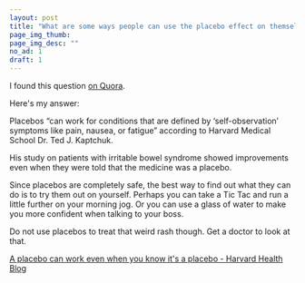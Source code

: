 ```yaml
---
layout: post
title: "What are some ways people can use the placebo effect on themselves for their own advantage?"
page_img_thumb: 
page_img_desc: ""
no_ad: 1
draft: 1
---
```


I found this question <a href="https://www.quora.com/What-are-some-ways-people-can-use-the-placebo-effect-on-themselves-for-their-own-advantage/">on Quora</a>.

Here's my answer:

Placebos “can work for conditions that are defined by ‘self-observation’ symptoms like pain, nausea, or fatigue” according to Harvard Medical School Dr. Ted J. Kaptchuk.

His study on patients with irritable bowel syndrome showed improvements even when they were told that the medicine was a placebo.

Since placebos are completely safe, the best way to find out what they can do is to try them out on yourself. Perhaps you can take a Tic Tac and run a little further on your morning jog. Or you can use a glass of water to make you more confident when talking to your boss.

Do not use placebos to treat that weird rash though. Get a doctor to look at that.

<a href="http://www.health.harvard.edu/blog/placebo-can-work-even-know-placebo-201607079926">A placebo can work even when you know it's a placebo - Harvard Health Blog</a>
